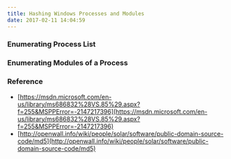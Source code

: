 ```yaml
---
title: Hashing Windows Processes and Modules
date: 2017-02-11 14:04:59
---
```


### Enumerating Process List

### Enumerating Modules of a Process

### Reference
- [https://msdn.microsoft.com/en-us/library/ms686832%28VS.85%29.aspx?f=255&MSPPError=-2147217396](https://msdn.microsoft.com/en-us/library/ms686832%28VS.85%29.aspx?f=255&MSPPError=-2147217396)
- [http://openwall.info/wiki/people/solar/software/public-domain-source-code/md5](http://openwall.info/wiki/people/solar/software/public-domain-source-code/md5)